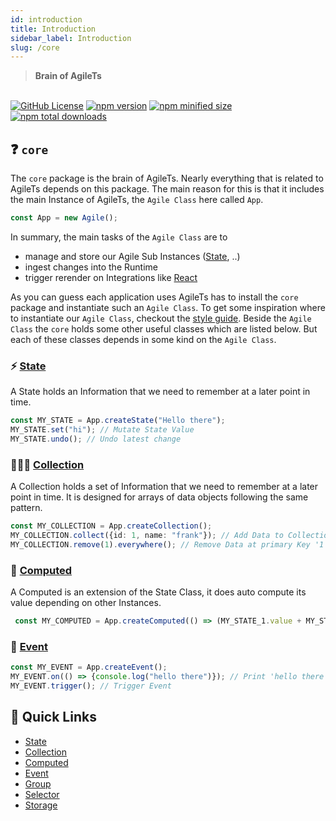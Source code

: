 ```yaml
---
id: introduction
title: Introduction
sidebar_label: Introduction
slug: /core
---
```


> **Brain of AgileTs**

<br />

<a href="https://github.com/agile-ts/agile">
  <img src="https://img.shields.io/github/license/agile-ts/agile.svg?label=license&style=flat&colorA=293140&colorB=4a4872" alt="GitHub License"/></a>
<a href="https://npm.im/@agile-ts/core">
  <img src="https://img.shields.io/npm/v/@agile-ts/core.svg?label=npm&style=flat&colorA=293140&colorB=4a4872" alt="npm version"/></a>
<a href="https://npm.im/@agile-ts/core">
  <img src="https://img.shields.io/bundlephobia/min/@agile-ts/core.svg?label=minified%20size&style=flat&colorA=293140&colorB=4a4872" alt="npm minified size"/></a>
<a href="https://npm.im/@agile-ts/core">
  <img src="https://img.shields.io/npm/dt/@agile-ts/core.svg?label=downloads&style=flat&colorA=293140&colorB=4a4872" alt="npm total downloads"/></a>


## ❓ `core` 

The `core` package is the brain of AgileTs. 
Nearly everything that is related to AgileTs depends on this package.
The main reason for this is that it includes the main Instance of AgileTs,
the `Agile Class` here called `App`.
```ts
const App = new Agile();
```
In summary, the main tasks of the `Agile Class` are to
- manage and store our Agile Sub Instances ([State](./features/state/Introduction.md), ..)
- ingest changes into the Runtime
- trigger rerender on Integrations like [React](../react/Introduction.md)

As you can guess each application uses AgileTs has to install
the `core` package and instantiate such an `Agile Class`.
To get some inspiration where to instantiate our `Agile Class`, checkout the [style guide](../../main/StyleGuide.md).
Beside the `Agile Class` the `core` holds some other useful classes which are
listed below. But each of these classes depends in some kind on the `Agile Class`.

### ⚡️ [State](./features/state/Introduction.md)
A State holds an Information that we need to remember at a later point in time.
```ts
const MY_STATE = App.createState("Hello there");
MY_STATE.set("hi"); // Mutate State Value
MY_STATE.undo(); // Undo latest change
```

### 👨‍👧‍👦 [Collection](./features/collection/Introduction.md)
A Collection holds a set of Information that we need to remember at a later point in time.
It is designed for arrays of data objects following the same pattern.
```ts
const MY_COLLECTION = App.createCollection();
MY_COLLECTION.collect({id: 1, name: "frank"}); // Add Data to Collection
MY_COLLECTION.remove(1).everywhere(); // Remove Data at primary Key '1' from Collection
```

### 🤖 [Computed](./features/state/Introduction.md)
A Computed is an extension of the State Class, it does auto compute its value depending on other Instances.
```ts
 const MY_COMPUTED = App.createComputed(() => (MY_STATE_1.value + MY_STATE_2.value));
```

### 🚌 [Event](./features/event/Introduction.md)
```ts
const MY_EVENT = App.createEvent();
MY_EVENT.on(() => {console.log("hello there")}); // Print 'hello there' if Event gets triggered
MY_EVENT.trigger(); // Trigger Event
```

## 🚀 Quick Links
- [State](./features/state/Introduction.md)
- [Collection](./features/collection/Introduction.md)
- [Computed](./features/computed/Introduction.md)
- [Event](./features/event/Introduction.md)
- [Group](./features/collection/group/Introduction.md)
- [Selector](./features/collection/selector/Introduction.md)
- [Storage](./features/storage/Introduction.md)
